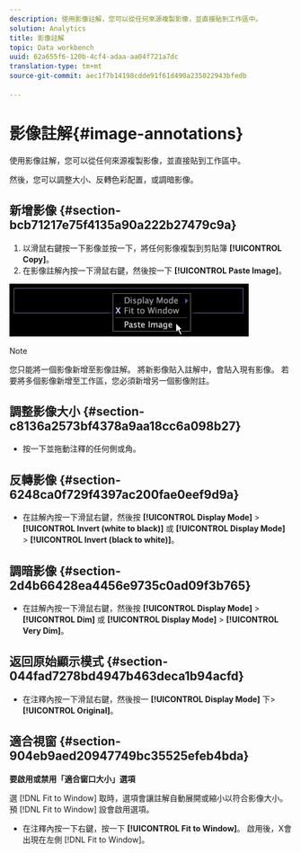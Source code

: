 ```yaml
---
description: 使用影像註解，您可以從任何來源複製影像，並直接貼到工作區中。
solution: Analytics
title: 影像註解
topic: Data workbench
uuid: 62a655f6-120b-4cf4-adaa-aa04f721a7dc
translation-type: tm+mt
source-git-commit: aec1f7b14198cdde91f61d490a235022943bfedb

---
```



# 影像註解{#image-annotations}

使用影像註解，您可以從任何來源複製影像，並直接貼到工作區中。

然後，您可以調整大小、反轉色彩配置，或調暗影像。

## 新增影像 {#section-bcb71217e75f4135a90a222b27479c9a}

1. 以滑鼠右鍵按一下影像並按一下，將任何影像複製到剪貼簿 **[!UICONTROL Copy]**。
1. 在影像註解內按一下滑鼠右鍵，然後按一下 **[!UICONTROL Paste Image]**。

![](assets/mnu_Image_Paste.png)

>[!NOTE]
>
>您只能將一個影像新增至影像註解。 將新影像貼入註解中，會貼入現有影像。 若要將多個影像新增至工作區，您必須新增另一個影像附註。

## 調整影像大小 {#section-c8136a2573bf4378a9aa18cc6a098b27}

* 按一下並拖動注釋的任何側或角。

## 反轉影像 {#section-6248ca0f729f4397ac200fae0eef9d9a}

* 在註解內按一下滑鼠右鍵，然後按 **[!UICONTROL Display Mode]** > **[!UICONTROL Invert (white to black)]** 或 **[!UICONTROL Display Mode]** > **[!UICONTROL Invert (black to white)]**。

## 調暗影像 {#section-2d4b66428ea4456e9735c0ad09f3b765}

* 在註解內按一下滑鼠右鍵，然後按 **[!UICONTROL Display Mode]** > **[!UICONTROL Dim]** 或 **[!UICONTROL Display Mode]** > **[!UICONTROL Very Dim]**。

## 返回原始顯示模式 {#section-044fad7278bd4947b463deca1b94acfd}

* 在注釋內按一下滑鼠右鍵，然後按一 **[!UICONTROL Display Mode]** 下> **[!UICONTROL Original]**。

## 適合視窗 {#section-904eb9aed20947749bc35525efeb4bda}

**要啟用或禁用「適合窗口大小」選項**

選 [!DNL Fit to Window] 取時，選項會讓註解自動展開或縮小以符合影像大小。 預 [!DNL Fit to Window] 設會啟用選項。

* 在注釋內按一下右鍵，按一下 **[!UICONTROL Fit to Window]**。 啟用後，X會出現在左側 [!DNL Fit to Window]。

